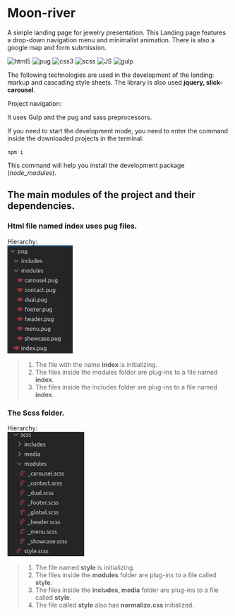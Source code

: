 # Moon-river
A simple landing page for jewelry presentation.
This Landing page features a drop-down navigation menu and minimalist animation.
There is also a google map and form submission.

![html5](https://img.shields.io/badge/-html5-282a36?style=for-the-badge&logo=html5&logoColor=)
![pug](https://img.shields.io/badge/-Pug-282a36?style=for-the-badge&logo=Pug&logoColor=)
![css3](https://img.shields.io/badge/-css3-282a36?style=for-the-badge&logo=css3&logoColor=blue)
![scss](https://img.shields.io/badge/-scss-282a36?style=for-the-badge&logo=sass&logoColor=)
![JS](https://img.shields.io/badge/-JS-282a36?style=for-the-badge&logo=javascript&logoColor=)
![gulp](https://img.shields.io/badge/-gulp-282a36?style=for-the-badge&logo=gulp&logoColor=)

The following technologies are used in the development of the landing:
markup and cascading style sheets. The library is also used  **jquery, slick-carousel**.

Project navigation:

It uses Gulp and the pug and sass preprocessors.

If you need to start the development mode, you need to enter the command inside the downloaded projects in the terminal: 
 ```
 npm i 
 ```
This command will help you install the development package (*node_modules*).

## The main modules of the project and their dependencies. 

### Html file named **index** uses pug files.
Hierarchy:
<br>![pug_hierarchy](app/img/readme/01-pug-tree.png)

> 1. The file with the name **index** is initializing.
> 2. The files inside the modules folder are plug-ins  to a file named **index**.
> 3. The files inside the includes folder are plug-ins  to a file named **index**.


### The Scss folder.
Hierarchy:
<br>![scss_hierarchy](app/img/readme/02-sass-tree.png)

> 1. The file named **style** is initializing.
> 2. The files inside the **modules** folder are plug-ins to a file called **style**.
> 3. The files inside the **includes, media** folder are plug-ins to a file called **style**.
> 4. The file called **style** also has **normalize.css** initialized.


